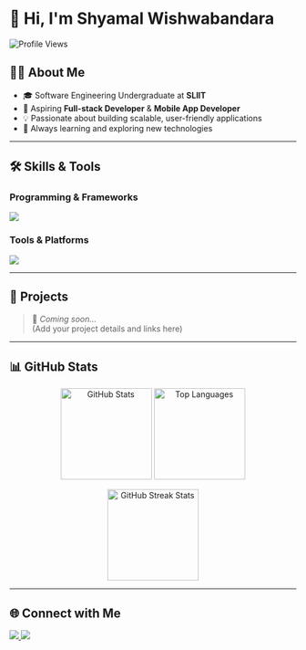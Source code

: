 # 👋 Hi, I'm Shyamal Wishwabandara  

![Profile Views](https://komarev.com/ghpvc/?username=shyamal-vishwabandara&color=0e75b6&style=flat)

## 👨‍💻 About Me  
- 🎓 Software Engineering Undergraduate at **SLIIT**  
- 🚀 Aspiring **Full-stack Developer** & **Mobile App Developer**  
- 💡 Passionate about building scalable, user-friendly applications  
- 🌱 Always learning and exploring new technologies  

---

## 🛠️ Skills & Tools  

### Programming & Frameworks  
<p align="left">
  <img src="https://skillicons.dev/icons?i=java,js,react,nodejs,express,php,python,kotlin,mongodb,mysql" />
</p>

### Tools & Platforms  
<p align="left">
  <img src="https://skillicons.dev/icons?i=git,github,jira,vscode,idea,figma" />
</p>

---

## 📂 Projects  
> 🚧 *Coming soon…*  
(Add your project details and links here)

---

## 📊 GitHub Stats  

<p align="center">
  <img src="https://github-readme-stats.vercel.app/api?username=Shyamwi&show_icons=true&theme=radical" alt="GitHub Stats" height="160px"/>
  <img src="https://github-readme-stats.vercel.app/api/top-langs/?username=Shyamwi&layout=compact&theme=radical" alt="Top Languages" height="160px"/>
</p>

<p align="center">
  <img src="https://github-readme-streak-stats.herokuapp.com/?user=Shyamwi&theme=radical" alt="GitHub Streak Stats" height="160px"/>
</p>

---

## 🌐 Connect with Me  

<p align="left">
  <a href="https://www.linkedin.com/in/shyamal-wishwabandara-142024350" target="_blank">
    <img src="https://img.shields.io/badge/LinkedIn-0e76a8?style=for-the-badge&logo=linkedin&logoColor=white" />
  </a>
  <a href="https://www.instagram.com/shyam_wi" target="_blank">
    <img src="https://img.shields.io/badge/Instagram-E4405F?style=for-the-badge&logo=instagram&logoColor=white" />
  </a>
</p>
